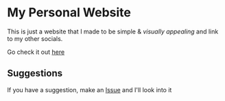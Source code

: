 # My Personal Website
This is just a website that I made to be simple &  _visually appealing_ and link to my other socials.

Go check it out [here](https://smit4k.github.io)

## Suggestions
If you have a suggestion, make an [Issue](https://github.com/smit4k/smit4k.github.io/issues) and I'll look into it